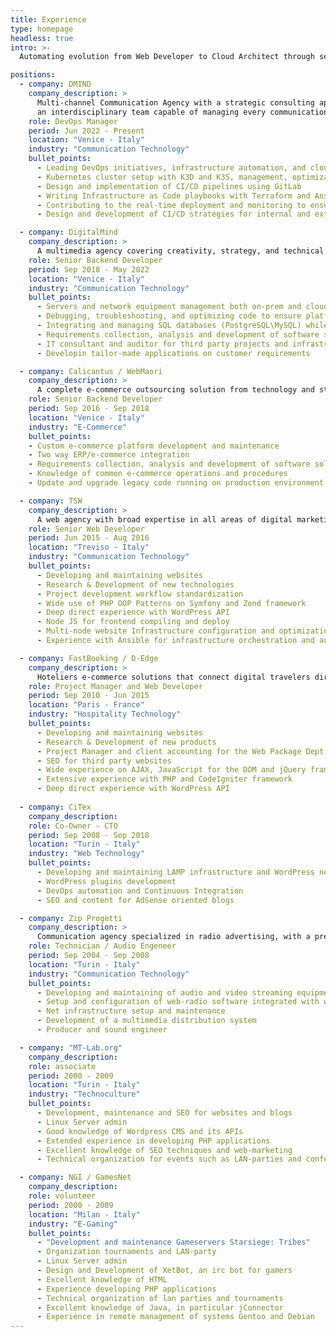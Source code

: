 ```yaml
---
title: Experience
type: homepage
headless: true
intro: >-
  Automating evolution from Web Developer to Cloud Architect through security and performance monitoring.

positions:
  - company: DMIND
    company_description: >
      Multi-channel Communication Agency with a strategic consulting approach and 
      an interdisciplinary team capable of managing every communication assets.
    role: DevOps Manager
    period: Jun 2022 - Present
    location: "Venice - Italy"
    industry: "Communication Technology"
    bullet_points:
      - Leading DevOps initiatives, infrastructure automation, and cloud operations
      - Kubernetes cluster setup with K3D and K3S, management, optimization and monitoring
      - Design and implementation of CI/CD pipelines using GitLab
      - Writing Infrastructure as Code playbooks with Terraform and Ansible
      - Contributing to the real-time deployment and monitoring to ensure regulatory compliance
      - Design and development of CI/CD strategies for internal and external projects

  - company: DigitalMind
    company_description: >
      A multimedia agency covering creativity, strategy, and technical execution for online and offline projects.
    role: Senior Backend Developer
    period: Sep 2018 - May 2022
    location: "Venice - Italy"
    industry: "Communication Technology"
    bullet_points:
      - Servers and network equipment management both on-prem and cloud
      - Debugging, troubleshooting, and optimizing code to ensure platform reliability
      - Integrating and managing SQL databases (PostgreSQL\MySQL) while leveraging cloud tools
      - Requirements collection, analysis and development of software solutions
      - IT consultant and auditor for third party projects and infrastructures
      - Developin tailor-made applications on customer requirements

  - company: Calicantus / WebMaori
    company_description: >
      A complete e-commerce outsourcing solution from technology and strategy to logistics, warehousing, and store management.
    role: Senior Backend Developer
    period: Sep 2016 - Sep 2018
    location: "Venice - Italy"
    industry: "E-Commerce"
    bullet_points:
    - Custom e-commerce platform development and maintenance
    - Two way ERP/e-commerce integration
    - Requirements collection, analysis and development of software solutions
    - Knowledge of common e-commerce operations and procedures
    - Update and upgrade legacy code running on production environment

  - company: TSW
    company_description: >
      A web agency with broad expertise in all areas of digital marketing, from technical implementation to SEO and SEM strategy.
    role: Senior Web Developer
    period: Jun 2015 - Aug 2016
    location: "Treviso - Italy"
    industry: "Communication Technology"
    bullet_points:
      - Developing and maintaining websites
      - Research & Development of new technologies
      - Project development workflow standardization
      - Wide use of PHP OOP Patterns on Symfony and Zend framework
      - Deep direct experience with WordPress API
      - Node JS for frontend compiling and deploy
      - Multi-node website Infrastructure configuration and optimization
      - Experience with Ansible for infrastructure orchestration and automation

  - company: FastBooking / D-Edge
    company_description: >
      Hoteliers e-commerce solutions that connect digital travelers directly with hotels with tailored strategies and expert advice to boost sales and increase independence.
    role: Project Manager and Web Developer
    period: Sep 2010 - Jun 2015
    location: "Paris - France"
    industry: "Hospitality Technology"
    bullet_points:
      - Developing and maintaining websites
      - Research & Development of new products
      - Project Manager and client accounting for the Web Package Dept.
      - SEO for third party websites
      - Wide experience on AJAX, JavaScript for the DOM and jQuery framework
      - Extensive experience with PHP and CodeIgniter framework
      - Deep direct experience with WordPress API
  
  - company: CiTex
    company_description:
    role: Co-Owner - CTO
    period: Sep 2008 - Sep 2018
    location: "Turin - Italy"
    industry: "Web Technology"
    bullet_points:
      - Developing and maintaining LAMP infrastructure and WordPress network with 30+ websites
      - WordPress plugins development
      - DevOps automation and Continuous Integration
      - SEO and content for AdSense oriented blogs

  - company: Zip Progetti
    company_description: >
      Communication agency specialized in radio advertising, with a press office producing audio-visual content on local news.
    role: Technician / Audio Engeneer
    period: Sep 2004 - Sep 2008
    location: "Turin - Italy"
    industry: "Communication Technology"
    bullet_points:
      - Developing and maintaining of audio and video streaming equipment
      - Setup and configuration of web-radio software integrated with website
      - Net infrastructure setup and maintenance
      - Development of a multimedia distribution system
      - Producer and sound engineer

  - company: "MT-Lab.org"
    company_description:
    role: associate
    period: 2000 - 2009
    location: "Turin - Italy"
    industry: "Technoculture"
    bullet_points:
      - Development, maintenance and SEO for websites and blogs
      - Linux Server admin
      - Good knowledge of Wordpress CMS and its APIs
      - Extended experience in developing PHP applications
      - Excellent knowledge of SEO techniques and web-marketing
      - Technical organization for events such as LAN-parties and conferences.

  - company: NGI / GamesNet
    company_description:
    role: volunteer
    period: 2000 - 2009
    location: "Milan - Italy"
    industry: "E-Gaming"
    bullet_points:
      - "Development and maintenance Gameservers Starsiege: Tribes"
      - Organization tournaments and LAN-party
      - Linux Server admin
      - Design and Development of XetBot, an irc bot for gamers
      - Excellent knowledge of HTML
      - Experience developing PHP applications
      - Technical organization of lan parties and tournaments
      - Excellent knowledge of Java, in particular jConnector
      - Experience in remote management of systems Gentoo and Debian
---
```

